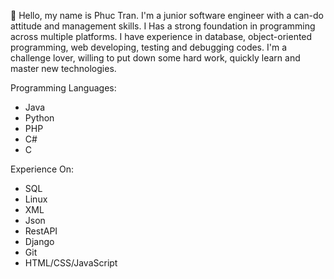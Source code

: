 👋 Hello, my name is Phuc Tran. I'm a junior software engineer with a can-do attitude and management skills. 
I Has a strong foundation in programming across multiple platforms. I have experience in database, object-oriented programming, web developing, testing and debugging codes.
I'm a challenge lover, willing to put down some hard work, quickly learn and master new technologies.

Programming Languages:
 - Java
 - Python
 - PHP
 - C#
 - C

Experience On:
 - SQL
 - Linux
 - XML
 - Json
 - RestAPI
 - Django
 - Git
 - HTML/CSS/JavaScript
 

<!---
phucvtran/phucvtran is a ✨ special ✨ repository because its `README.md` (this file) appears on your GitHub profile.
You can click the Preview link to take a look at your changes.
--->
